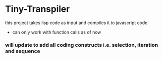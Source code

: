 #  Tiny-Transpiler

this project takes lisp code as input and compiles it to javascript code

- can only work with function calls as of now

### will update to add all coding constructs i.e. selection, iteration and sequence
